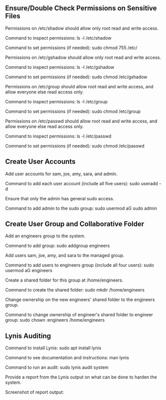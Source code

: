 ## Ensure/Double Check Permissions on Sensitive Files


Permissions on /etc/shadow should allow only root read and write access.


Command to inspect permissions: ls -l /etc/shadow


Command to set permissions (if needed): sudo chmod 755 /etc/





Permissions on /etc/gshadow should allow only root read and write access.


Command to inspect permissions: ls -l /etc/gshadow



Command to set permissions (if needed): sudo chmod <octal>/etc/gshadow





Permissions on /etc/group should allow root read and write access, and allow everyone else read access only.


Command to inspect permissions: ls -l /etc/group


Command to set permissions (if needed): sudo chmod <octal>/etc/group




Permissions on /etc/passwd should allow root read and write access, and allow everyone else read access only.


Command to inspect permissions: ls -l /etc/passwd

Command to set permissions (if needed): sudo chmod <octal>/etc/passwd





## Create User Accounts


Add user accounts for sam, joe, amy, sara, and admin.

Command to add each user account (include all five users): sudo useradd -d <name>



Ensure that only the admin has general sudo access.

Command to add admin to the sudo group: sudo usermod aG sudo admin




## Create User Group and Collaborative Folder


Add an engineers group to the system.

Command to add group: sudo addgroup engineers 



Add users sam, joe, amy, and sara to the managed group.

Command to add users to engineers group (include all four users): sudo usermod aG engineers <user name>



Create a shared folder for this group at /home/engineers.

Command to create the shared folder: sudo mkdir /home/engineers




Change ownership on the new engineers' shared folder to the engineers group.

Command to change ownership of engineer's shared folder to engineer group: sudo chown :engineers /home/engineers




## Lynis Auditing


Command to install Lynis: sudo apt install lynis


Command to see documentation and instructions: man lynis


Command to run an audit: sudo lynis audit system


Provide a report from the Lynis output on what can be done to harden the system.

Screenshot of report output:




